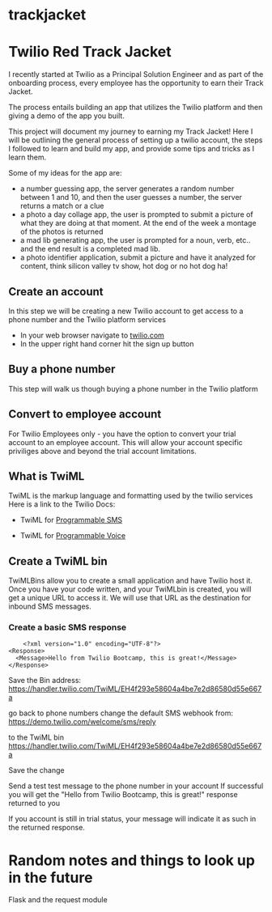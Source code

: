 # trackjacket


# Twilio Red Track Jacket 

I recently started at Twilio as a Principal Solution Engineer and as part of the onboarding process, every employee has the opportunity to earn their Track Jacket. 

The process entails building an app that utilizes the Twilio platform and then giving a demo of the app you built. 

This project will document my journey to earning my Track Jacket! Here I will be outlining the general process of setting up a twilio account, the steps I followed to learn and build my app, and provide some tips and tricks as I learn them. 

Some of my ideas for the app are: 
- a number guessing app, the server generates a random number between 1 and 10, and then the user guesses a number, the server returns a match or a clue 
- a photo a day collage app, the user is prompted to submit a picture of what they are doing at that moment. At the end of the week a montage of the photos is returned
- a mad lib generating app, the user is prompted for a noun, verb, etc.. and the end result is a completed mad lib.
- a photo identifier application, submit a picture and have it analyzed for content, think silicon valley tv show, hot dog or no hot dog ha! 


## Create an account
In this step we will be creating a new Twilio account to get access to a phone number and the Twilio platform services

- In your web browser navigate to [twilio.com](https://twilio.com)
- In the upper right hand corner hit the sign up button 

## Buy a phone number
This step will walk us though buying a phone number in the Twilio platform 

## Convert to employee account
For Twilio Employees only - you have the option to convert your trial account to an employee account. This will allow your account specific priviliges above and beyond the trial account limitations. 

## What is TwiML
TwiML is the markup language and formatting used by the twilio services 
Here is a link to the Twilio Docs:
 
- TwiML for [Programmable SMS](https://www.twilio.com/docs/sms/TwiML)

- TwiML for [Programmable Voice](https://www.twilio.com/docs/voice/twiml)

## Create a TwiML bin

TwiMLBins allow you to create a small application and have Twilio host it. Once you have your code written, and your TwiMLbin is created, you will get a unique URL to access it. We will use that URL as the destination for inbound SMS messages. 

### Create a basic SMS response

```
    <?xml version="1.0" encoding="UTF-8"?>
<Response>
  <Message>Hello from Twilio Bootcamp, this is great!</Message>
</Response>
```

Save the Bin address:
https://handler.twilio.com/TwiML/EH4f293e58604a4be7e2d86580d55e667a

go back to phone numbers
change the default SMS webhook from:
https://demo.twilio.com/welcome/sms/reply

to the TwiML bin
https://handler.twilio.com/TwiML/EH4f293e58604a4be7e2d86580d55e667a

Save the change

Send a test test message to the phone number in your account
If successful you will get the "Hello from Twilio Bootcamp, this is great!" response returned to you

If you account is still in trial status, your message will indicate it as such in the returned response.



# Random notes and things to look up in the future
  Flask and the request module 